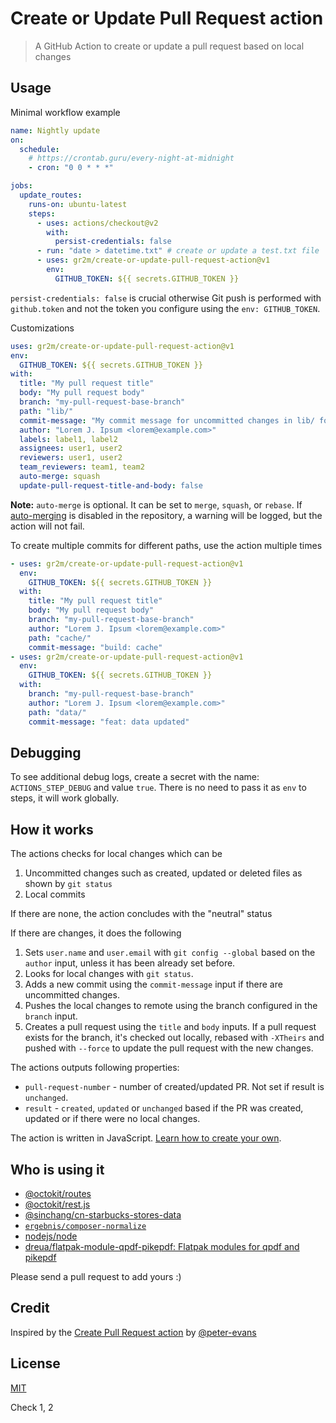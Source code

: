 # Create or Update Pull Request action

> A GitHub Action to create or update a pull request based on local changes

## Usage

Minimal workflow example

```yml
name: Nightly update
on:
  schedule:
    # https://crontab.guru/every-night-at-midnight
    - cron: "0 0 * * *"

jobs:
  update_routes:
    runs-on: ubuntu-latest
    steps:
      - uses: actions/checkout@v2
        with:
          persist-credentials: false
      - run: "date > datetime.txt" # create or update a test.txt file
      - uses: gr2m/create-or-update-pull-request-action@v1
        env:
          GITHUB_TOKEN: ${{ secrets.GITHUB_TOKEN }}
```

`persist-credentials: false` is crucial otherwise Git push is performed with `github.token` and not the token you configure using the `env: GITHUB_TOKEN`.

Customizations

```yml
uses: gr2m/create-or-update-pull-request-action@v1
env:
  GITHUB_TOKEN: ${{ secrets.GITHUB_TOKEN }}
with:
  title: "My pull request title"
  body: "My pull request body"
  branch: "my-pull-request-base-branch"
  path: "lib/"
  commit-message: "My commit message for uncommitted changes in lib/ folder"
  author: "Lorem J. Ipsum <lorem@example.com>"
  labels: label1, label2
  assignees: user1, user2
  reviewers: user1, user2
  team_reviewers: team1, team2
  auto-merge: squash
  update-pull-request-title-and-body: false
```

**Note:** `auto-merge` is optional. It can be set to `merge`, `squash`, or `rebase`. If [auto-merging](https://docs.github.com/en/github/collaborating-with-pull-requests/incorporating-changes-from-a-pull-request/automatically-merging-a-pull-request) is disabled in the repository, a warning will be logged, but the action will not fail.

To create multiple commits for different paths, use the action multiple times

```yml
- uses: gr2m/create-or-update-pull-request-action@v1
  env:
    GITHUB_TOKEN: ${{ secrets.GITHUB_TOKEN }}
  with:
    title: "My pull request title"
    body: "My pull request body"
    branch: "my-pull-request-base-branch"
    author: "Lorem J. Ipsum <lorem@example.com>"
    path: "cache/"
    commit-message: "build: cache"
- uses: gr2m/create-or-update-pull-request-action@v1
  env:
    GITHUB_TOKEN: ${{ secrets.GITHUB_TOKEN }}
  with:
    branch: "my-pull-request-base-branch"
    author: "Lorem J. Ipsum <lorem@example.com>"
    path: "data/"
    commit-message: "feat: data updated"
```

## Debugging

To see additional debug logs, create a secret with the name: `ACTIONS_STEP_DEBUG` and value `true`. There is no need to pass it as `env` to steps, it will work globally.

## How it works

The actions checks for local changes which can be

1. Uncommitted changes such as created, updated or deleted files as shown by `git status`
2. Local commits

If there are none, the action concludes with the "neutral" status

If there are changes, it does the following

1. Sets `user.name` and `user.email` with `git config --global` based on the `author` input, unless it has been already set before.
2. Looks for local changes with `git status`.
3. Adds a new commit using the `commit-message` input if there are uncommitted changes.
4. Pushes the local changes to remote using the branch configured in the `branch` input.
5. Creates a pull request using the `title` and `body` inputs. If a pull request exists for the branch, it's checked out locally, rebased with `-XTheirs` and pushed with `--force` to update the pull request with the new changes.

The actions outputs following properties:

- `pull-request-number` - number of created/updated PR. Not set if result is `unchanged`.
- `result` - `created`, `updated` or `unchanged` based if the PR was created, updated or if there were no local changes.

The action is written in JavaScript. [Learn how to create your own](https://help.github.com/en/articles/creating-a-javascript-action).

## Who is using it

- [@octokit/routes](https://github.com/octokit/routes/blob/master/.github/workflows/update.yml)
- [@octokit/rest.js](https://github.com/octokit/rest.js/blob/master/.github/workflows/update-rest-endpoint-methods.yml)
- [@sinchang/cn-starbucks-stores-data](https://github.com/sinchang/cn-starbucks-stores-data/blob/master/.github/workflows/update.yml)
- [`ergebnis/composer-normalize`](https://github.com/ergebnis/composer-normalize/blob/69ec6fd9a87cbb16badf2a988f4372221592b05e/.github/workflows/schema.yml#L25-L38)
- [nodejs/node](https://github.com/nodejs/node/blob/master/.github/workflows/license-builder.yml)
- [dreua/flatpak-module-qpdf-pikepdf: Flatpak modules for qpdf and pikepdf](https://github.com/dreua/flatpak-module-qpdf-pikepdf)

Please send a pull request to add yours :)

## Credit

Inspired by the [Create Pull Request action](https://github.com/peter-evans/create-pull-request) by [@peter-evans](https://github.com/peter-evans)

## License

[MIT](LICENSE)

Check 1, 2
